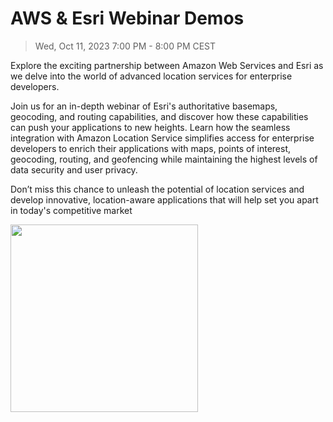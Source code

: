 # AWS & Esri Webinar Demos

> Wed, Oct 11, 2023 7:00 PM - 8:00 PM CEST

Explore the exciting partnership between Amazon Web Services and Esri as we delve into the world of advanced location services for enterprise developers. 

Join us for an in-depth webinar of Esri's authoritative basemaps, geocoding, and routing capabilities, and discover how these capabilities can push your applications to new heights. Learn how the seamless integration with Amazon Location Service simplifies access for enterprise developers to enrich their applications with maps, points of interest, geocoding, routing, and geofencing while maintaining the highest levels of data security and user privacy. 

Don’t miss this chance to unleash the potential of location services and develop innovative, location-aware applications that will help set you apart in today's competitive market

<img src="https://github.com/hhkaos/aws-esri-webinar-demo/assets/826965/6bcd58d4-3f3f-4c23-bcbb-11b42e4e23d6" width="300">
